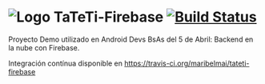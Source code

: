 # ![Logo](https://github.com/maribelmai/tateti-firebase/raw/master/app/src/main/res/mipmap-hdpi/ic_launcher.png) TaTeTi-Firebase [![Build Status](https://travis-ci.org/maribelmai/tateti-firebase.svg?branch=master)](https://travis-ci.org/maribelmai/tateti-firebase)

Proyecto Demo utilizado en Android Devs BsAs del 5 de Abril: Backend en la nube con Firebase.

Integración contínua disponible en https://travis-ci.org/maribelmai/tateti-firebase
